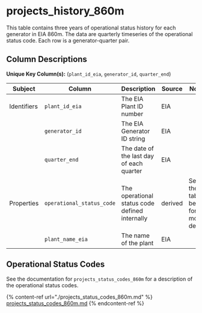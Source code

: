 # projects_history_860m

This table contains three years of operational status history for each generator in EIA 860m. The data are quarterly timeseries of the operational status code. Each row is a generator-quarter pair.

## Column Descriptions

**Unique Key Column(s):** (`plant_id_eia`, `generator_id`, `quarter_end`)

|Subject|Column|Description|Source|Notes|
|----|----|----|----|----|
|Identifiers|`plant_id_eia`|The EIA Plant ID number|EIA||
||`generator_id`|The EIA Generator ID string|EIA||
||`quarter_end`|The date of the last day of each quarter|EIA||
|Properties|`operational_status_code`|The operational status code defined internally|derived|See the table below for more details|
||`plant_name_eia`|The name of the plant|EIA||

## Operational Status Codes

See the documentation for `projects_status_codes_860m` for a description of the operational status codes.

{% content-ref url="./projects_status_codes_860m.md" %}
[projects_status_codes_860m.md](./projects_status_codes_860m.md)
{% endcontent-ref %}
